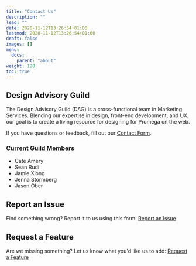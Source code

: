 ```yaml
---
title: "Contact Us"
description: ""
lead: ""
date: 2020-11-12T13:26:54+01:00
lastmod: 2020-11-12T13:26:54+01:00
draft: false
images: []
menu:
  docs:
    parent: "about"
weight: 120
toc: true
---
```


## Design Advisory Guild
The Design Advisory Guild (DAG) is a cross-functional team in Marketing Services. Blending our expertise in design, front-end development, and UX, our goal is to create a living resource for designing for Promega on the web.

If you have questions or feedback, fill out our [Contact Form](https://promega.formstack.com/forms/nebula_contact).

### Current Guild Members
* Cate Amery
* Sean Rudi
* Jamie Xiong
* Jenna Stormberg
* Jason Ober

## Report an Issue
Find something wrong? Report it to us using this form: [Report an Issue](https://promega.formstack.com/forms/nebula_report_issue)


## Request a Feature
Are we missing something? Let us know what you'd like us to add: [Request a Feature](https://promega.formstack.com/forms/nebula_request_feature)
